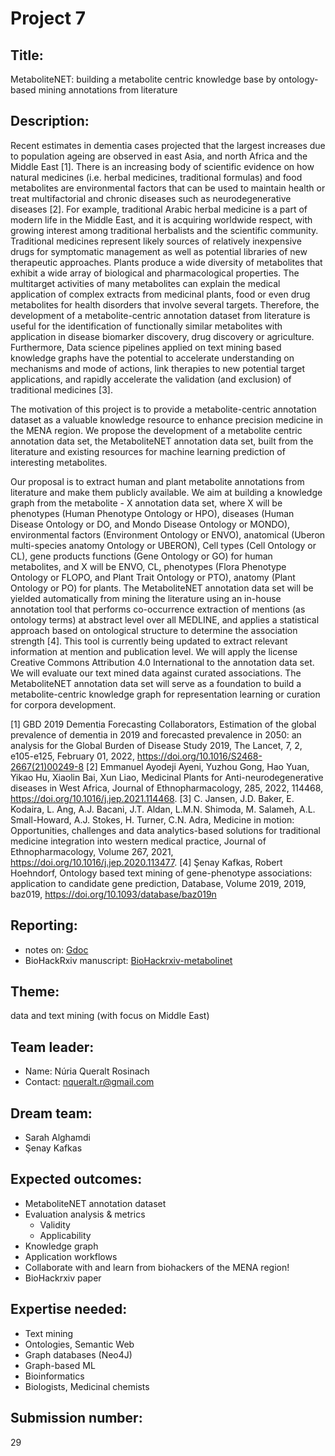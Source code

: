# Project 7

## Title:

MetaboliteNET: building a metabolite centric knowledge base by
ontology-based mining annotations from literature

## Description:

Recent estimates in dementia cases projected that the largest
increases due to population ageing are observed in east Asia, and
north Africa and the Middle East [1]. There is an increasing body of
scientific evidence on how natural medicines (i.e. herbal medicines,
traditional formulas) and food metabolites are environmental factors
that can be used to maintain health or treat multifactorial and
chronic diseases such as neurodegenerative diseases [2]. For example,
traditional Arabic herbal medicine is a part of modern life in the
Middle East, and it is acquiring worldwide respect, with growing
interest among traditional herbalists and the scientific
community. Traditional medicines represent likely sources of
relatively inexpensive drugs for symptomatic management as well as
potential libraries of new therapeutic approaches. Plants produce a
wide diversity of metabolites that exhibit a wide array of biological
and pharmacological properties. The multitarget activities of many
metabolites can explain the medical application of complex extracts
from medicinal plants, food or even drug metabolites for health
disorders that involve several targets. Therefore, the development of
a metabolite-centric annotation dataset from literature is useful for
the identification of functionally similar metabolites with
application in disease biomarker discovery, drug discovery or
agriculture. Furthermore, Data science pipelines applied on text
mining based knowledge graphs have the potential to accelerate
understanding on mechanisms and mode of actions, link therapies to new
potential target applications, and rapidly accelerate the validation
(and exclusion) of traditional medicines [3].

The motivation of this project is to provide a metabolite-centric
annotation dataset as a valuable knowledge resource to enhance
precision medicine in the MENA region. We propose the development of a
metabolite centric annotation data set, the MetaboliteNET annotation
data set, built from the literature and existing resources for machine
learning prediction of interesting metabolites.

Our proposal is to extract human and plant metabolite annotations from
literature and make them publicly available. We aim at building a
knowledge graph from the metabolite - X annotation data set, where X
will be phenotypes (Human Phenotype Ontology or HPO), diseases (Human
Disease Ontology or DO, and Mondo Disease Ontology or MONDO),
environmental factors (Environment Ontology or ENVO), anatomical
(Uberon multi-species anatomy Ontology or UBERON), Cell types (Cell
Ontology or CL), gene products functions (Gene Ontology or GO) for
human metabolites, and X will be ENVO, CL, phenotypes (Flora Phenotype
Ontology or FLOPO, and Plant Trait Ontology or PTO), anatomy (Plant
Ontology or PO) for plants. The MetaboliteNET annotation data set will
be yielded automatically from mining the literature using an in-house
annotation tool that performs co-occurrence extraction of mentions (as
ontology terms) at abstract level over all MEDLINE, and applies a
statistical approach based on ontological structure to determine the
association strength [4]. This tool is currently being updated to
extract relevant information at mention and publication level. We will
apply the license Creative Commons Attribution 4.0 International to
the annotation data set. We will evaluate our text mined data against
curated associations. The MetaboliteNET annotation data set will serve
as a foundation to build a metabolite-centric knowledge graph for
representation learning or curation for corpora development.


[1] GBD 2019 Dementia Forecasting Collaborators, Estimation of the
global prevalence of dementia in 2019 and forecasted prevalence in
2050: an analysis for the Global Burden of Disease Study 2019, The
Lancet, 7, 2, e105-e125, February 01, 2022,
https://doi.org/10.1016/S2468-2667(21)00249-8 
[2] Emmanuel Ayodeji Ayeni, Yuzhou Gong, Hao Yuan, Yikao Hu, Xiaolin Bai, Xun Liao,
Medicinal Plants for Anti-neurodegenerative diseases in West Africa, Journal of Ethnopharmacology, 285, 2022, 114468, https://doi.org/10.1016/j.jep.2021.114468.
[3] C. Jansen, J.D. Baker, E. Kodaira, L. Ang, A.J. Bacani, J.T. Aldan, L.M.N. Shimoda, M. Salameh, A.L. Small-Howard, A.J. Stokes, H. Turner, C.N. Adra, Medicine in motion: Opportunities, challenges and data analytics-based solutions for traditional medicine integration into western medical practice, Journal of Ethnopharmacology, Volume 267, 2021, https://doi.org/10.1016/j.jep.2020.113477.
[4] Şenay Kafkas, Robert Hoehndorf, Ontology based text mining of gene-phenotype associations: application to candidate gene prediction, Database, Volume 2019, 2019, baz019, https://doi.org/10.1093/database/baz019n

## Reporting:
- notes on: [Gdoc]()
- BioHackRxiv manuscript: [BioHackrxiv-metabolinet](https://github.com/bio-ontology-research-group/metabolitenet/tree/master/biohackrxiv)

## Theme:
data and text mining (with focus on Middle East)

## Team leader:
 * Name: Núria Queralt Rosinach
 * Contact: nqueralt.r@gmail.com

## Dream team:
 * Sarah Alghamdi
 * Şenay Kafkas

## Expected outcomes:
 * MetaboliteNET annotation dataset
 * Evaluation analysis & metrics
   * Validity
   * Applicability
 * Knowledge graph
 * Application workflows
 * Collaborate with and learn from biohackers of the MENA region!
 * BioHackrxiv paper

## Expertise needed:
 * Text mining
 * Ontologies, Semantic Web 
 * Graph databases (Neo4J)
 * Graph-based ML
 * Bioinformatics
 * Biologists, Medicinal chemists

## Submission number:
29
